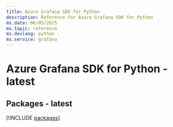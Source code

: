 ```yaml
---
title: Azure Grafana SDK for Python
description: Reference for Azure Grafana SDK for Python
ms.date: 06/05/2025
ms.topic: reference
ms.devlang: python
ms.service: grafana
---
```

# Azure Grafana SDK for Python - latest
## Packages - latest
[!INCLUDE [packages](grafana-index.md)]